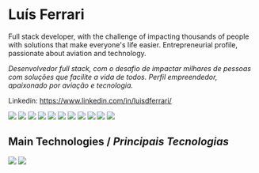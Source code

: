<h1>Luís Ferrari</h1>

Full stack developer, with the challenge of impacting thousands of people with solutions that make everyone's life easier.
Entrepreneurial profile, passionate about aviation and technology.

<i>Desenvolvedor full stack, com o desafio de impactar milhares de pessoas com soluções que facilite a vida de todos.
Perfil empreendedor, apaixonado por aviação e tecnologia.</i>

Linkedin: https://www.linkedin.com/in/luisdferrari/

<img src="https://img.shields.io/badge/-Javascript-yellow?logo=Javascript" /> <img src="https://img.shields.io/badge/-Typescipt-white?logo=Typescript" /> <img src="https://img.shields.io/badge/-React-blue?logo=React" /> <img src="https://img.shields.io/badge/-React--Native-blue?logo=React" /> <img src="http://img.shields.io/badge/-Node.Js-green?logo=node.js" /> <img src="https://img.shields.io/badge/-Python-white?logo=Python" /> <img src="https://img.shields.io/badge/-HTML-orange?logo=HTML5" /> <img src="https://img.shields.io/badge/-CSS-informational?logo=CSS3" /> <img src="https://img.shields.io/badge/-Redux-blueviolet?logo=Redux" /> <img src="http://img.shields.io/badge/-MySQL-white?logo=mysql" /> <img src="http://img.shields.io/badge/-MongoDB-grey?logo=mongodb" />

## <b>Main Technologies</b> / <i>Principais Tecnologias</i>

[![](https://github-readme-stats.vercel.app/api?username=ldferrari&count_private=true&show_icons=true&theme=dark)](https://github.com/anuraghazra/github-readme-stats)
[![](https://github-readme-stats.vercel.app/api/top-langs/?username=ldferrari&layout=compact&count_private=true&theme=dark)](https://github.com/anuraghazra/github-readme-stats)

